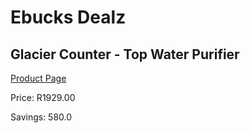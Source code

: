 
# Ebucks Dealz
## Glacier Counter - Top Water Purifier
[Product Page](https://www.ebucks.com/web/shop/productSelected.do?prodId=2852&catId=704988430)

Price: R1929.00

Savings: 580.0


	